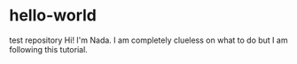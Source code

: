 # hello-world
test repository
Hi! I'm Nada. I am completely clueless on what to do but I am following this tutorial. 
